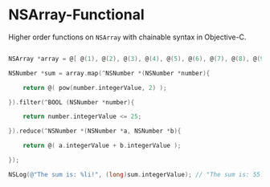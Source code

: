 # NSArray-Functional

Higher order functions on `NSArray` with chainable syntax in Objective-C.

```Objective-C

NSArray *array = @[ @(1), @(2), @(3), @(4), @(5), @(6), @(7), @(8), @(9), @(10) ];

NSNumber *sum = array.map(^NSNumber *(NSNumber *number){

    return @( pow(number.integerValue, 2) );

}).filter(^BOOL (NSNumber *number){

    return number.integerValue <= 25;

}).reduce(^NSNumber *(NSNumber *a, NSNumber *b){

    return @( a.integerValue + b.integerValue );

});

NSLog(@"The sum is: %li!", (long)sum.integerValue); // "The sum is: 55!"
